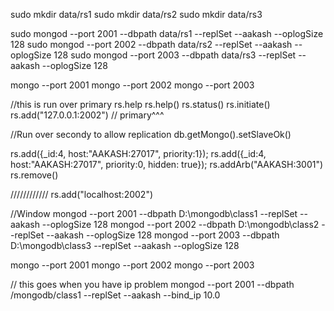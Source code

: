 
sudo mkdir data/rs1
sudo mkdir data/rs2
sudo mkdir data/rs3

sudo mongod --port 2001 --dbpath data/rs1 --replSet --aakash --oplogSize 128
sudo mongod --port 2002 --dbpath data/rs2 --replSet --aakash --oplogSize 128
sudo mongod --port 2003 --dbpath data/rs3 --replSet --aakash --oplogSize 128

mongo --port 2001
mongo --port 2002
mongo --port 2003


//this is run over primary
rs.help
rs.help()
rs.status()
rs.initiate()
rs.add("127.0.0.1:2002")
// primary^^^

//Run over secondy to allow replication
db.getMongo().setSlaveOk()

rs.add({_id:4, host:"AAKASH:27017", priority:1});
rs.add({_id:4, host:"AAKASH:27017", priority:0, hidden: true});
rs.addArb("AAKASH:3001")
rs.remove()




////////////
rs.add("localhost:2002")

//Window
mongod --port 2001 --dbpath D:\mongodb\class1 --replSet --aakash --oplogSize 128
mongod --port 2002 --dbpath D:\mongodb\class2 --replSet --aakash --oplogSize 128
mongod --port 2003 --dbpath D:\mongodb\class3 --replSet --aakash --oplogSize 128

mongo --port 2001
mongo --port 2002
mongo --port 2003

// this goes when you have ip problem
mongod --port 2001 --dbpath /mongodb/class1 --replSet --aakash --bind_ip 10.0